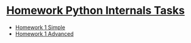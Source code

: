 # [Homework Python Internals Tasks](https://github.com/devops01ua/python01-hw/tree/main/homeworks)
- [Homework 1 Simple](https://github.com/ihoraryku/HW_DevOps01_Course/tree/main/python_internals/HW1)
- [Homework 1 Advanced](https://github.com/ihoraryku/HW_DevOps01_Course/tree/main/python_internals/HW1_advanced)

